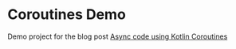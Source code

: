 # Coroutines Demo
Demo project for the blog post [Async code using Kotlin Coroutines](https://medium.com/@fabioCollini/async-code-using-kotlin-coroutines-233d201099ff)
